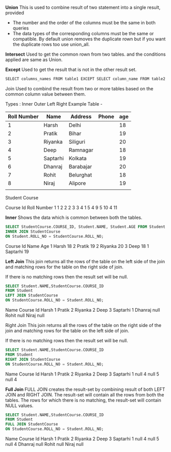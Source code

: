 
**Union**
This is used to combine result of two statement into a single result, provided 
- The number and the order of the columns must be the same in both queries
- The data types of the corresponding columns must be the same or compatible.
By default union removes the duplicate rown but if you want the duplicate rows too use union_all.


**Intersect**
Used to get the common rown from two tables. and the conditions applied are same as Union.

**Except**
Used to get the result that is not in the other result set.
```kotlin
SELECT columns_names FROM table1 EXCEPT SELECT column_name FROM table2
```

Join
Used to combind the result from two or more tables based on the common column value between them.

Types :
Inner
Outer
Left
Right
Example Table -


| Roll Number | Name | Address | Phone | age |
| ---- | ---- | ---- | ---- | ---- |
| 1 | Harsh | Delhi |  | 18 |
| 2 | Pratik | Bihar |  | 19 |
| 3 | Riyanka | Siliguri |  | 20 |
| 4 | Deep | Ramnagar |  | 18 |
| 5 | Saptarhi | Kolkata |  | 19 |
| 6 | Dhanraj | Barabajar |  | 20 |
| 7 | Rohit | Belurghat |  | 18 |
| 8 | Niraj | Alipore |  | 19 |
|  |  |  |  |  |

Student Course

Course Id	Roll Number
1                  	1
2	                  2
2	                  3
3	                     4
1                     	5
4                      	9
5               	10
4	           11


**Inner**
Shows the data which is common between both the tables.

```sql
SELECT StudentCourse.COURSE_ID, Student.NAME, Student.AGE FROM Student
INNER JOIN StudentCourse
ON Student.ROLL_NO = StudentCourse.ROLL_NO;
```

Course Id	Name	Age
1	             Harsh	      18
2	            Pratik         	19
2             	Riyanka     	20
3	           Deep	     18
1          	Saptarhi	  19

**Left Join**
This join returns all the rows of the table on the left side of the join and matching rows for the table on the right side of join.

If there is no matching rows then the result set will be null.

```sql
SELECT Student.NAME,StudentCourse.COURSE_ID 
FROM Student
LEFT JOIN StudentCourse 
ON StudentCourse.ROLL_NO = Student.ROLL_NO;
```
Name	Course Id
Harsh	     1
Pratik	      2
Riyanka	 2
Deep	    3
Saptarhi	 1
Dhanraj	 null
Rohit     	null
Niraj	   null

Right Join
This join returns all the rows of the table on the right side of the join and matching rows for the table on the left side of join.

If there is no matching rows then the result set will be null.

```sql
SELECT Student.NAME,StudentCourse.COURSE_ID 
FROM Student
RIGHT JOIN StudentCourse 
ON StudentCourse.ROLL_NO = Student.ROLL_NO;
```

Name	Course Id
Harsh     	1
Pratik	    2
Riyanka	  2
Deep    	3
Saptarhi  	1
null	       4
null       	5
null	     4

**Full Join**
FULL JOIN creates the result-set by combining result of both LEFT JOIN and RIGHT JOIN. The result-set will contain all the rows from both the tables. The rows for which there is no matching, the result-set will contain NULL values.

```sql
SELECT Student.NAME,StudentCourse.COURSE_ID 
FROM Student
FULL JOIN StudentCourse 
ON StudentCourse.ROLL_NO = Student.ROLL_NO;
```

Name	Course Id
Harsh	        1
Pratik	        2
Riyanka	     2
Deep	        3
Saptarhi	    1
null	            4
null	           5
null	            4
Dhanraj	  null
Rohit	     null
Niraj     	null

